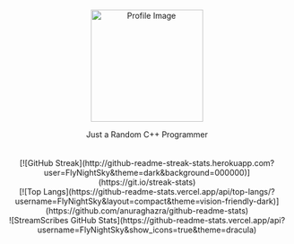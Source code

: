 <div align="center" style="padding: 20px;">
  <img src="https://avatars.githubusercontent.com/u/118761018?v=4" width="200" alt="Profile Image" />

  <div id="fun">
    <p>Just a Random C++ Programmer</p>
  </div>
</div>

<div align="center">
  [![GitHub Streak](http://github-readme-streak-stats.herokuapp.com?user=FlyNightSky&theme=dark&background=000000)](https://git.io/streak-stats)<br>
  [![Top Langs](https://github-readme-stats.vercel.app/api/top-langs/?username=FlyNightSky&layout=compact&theme=vision-friendly-dark)](https://github.com/anuraghazra/github-readme-stats)<br>
  ![StreamScribes GitHub Stats](https://github-readme-stats.vercel.app/api?username=FlyNightSky&show_icons=true&theme=dracula)
</div>
